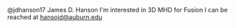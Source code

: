 @jdhanson17   James D. Hanson
I'm interested in 3D MHD for Fusion
I can be reached at hansojd@auburn.edu
